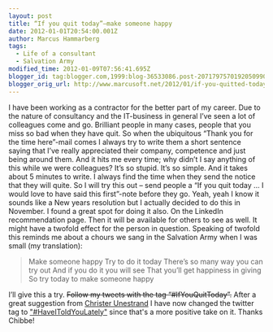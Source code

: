 ```yaml
---
layout: post
title: “If you quit today”–make someone happy
date: 2012-01-01T20:54:00.001Z
author: Marcus Hammarberg
tags:
  - Life of a consultant
  - Salvation Army
modified_time: 2012-01-09T07:56:41.695Z
blogger_id: tag:blogger.com,1999:blog-36533086.post-2071797570192050990
blogger_orig_url: http://www.marcusoft.net/2012/01/if-you-quitted-todaymake-someone-happy.html
---
```



I have been working as a contractor for the better part of my
career. Due to the nature of consultancy and the IT-business in general
I’ve seen a lot of colleagues come and go. Brilliant people in many
cases, people that you miss so bad when they have quit.
So when the ubiquitous “Thank you for the time here”-mail comes I always
try to write them a short sentence saying that I’ve really appreciated
their company, competence and just being around them.
And it hits me every time; why didn’t I say anything of this while we
were colleagues?
It’s so stupid. It’s so simple. And it takes
about 5 minutes to write. I always find the time when they send the
notice that they will quite.
So I will try this out – send people a “If you quit today … I would love
to have said this first”-note before they go. Yeah, yeah I know it
sounds like a New years resolution but I actually decided to do this in
November.
I found a great spot for doing it also. On the LinkedIn recommendation
page. Then it will be available for others to see as well. It might have
a twofold effect for the person in question.
Speaking of twofold this reminds me about a chours we sang in the
Salvation Army when I was small (my translation):

> Make someone happy
> Try to do it today
> There’s so many way you can try out
> And if you do it you will see
> That you’ll get happiness in giving
> So try today to make someone happy

I’ll give this a try. ~~Follow my tweets with the tag
“#IfYouQuitToday”.~~
After a great suggestion
from <a href="https://twitter.com/#!/chibbeu" target="_blank">Christer
Unestrand</a> I have now changed the twitter tag to
<a href="https://twitter.com/#!/search?q=%23HaveIToldYouLately"
target="_blank">"#HaveIToldYouLately"</a> since that's a more positive
take on it. Thanks Chibbe!
